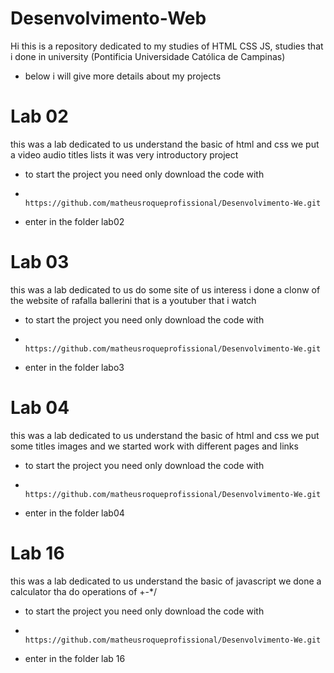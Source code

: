 # Desenvolvimento-Web

Hi this is a repository dedicated to my studies of HTML CSS JS, studies that i done in university (Pontificia Universidade Católica de Campinas)

- below i will give more details about my projects

# Lab 02
this was a lab dedicated to us understand the basic of html and css 
we put a video audio titles lists
it was very introductory project

- to start the project you need only download the code with
-                   https://github.com/matheusroqueprofissional/Desenvolvimento-We.git
- enter in the folder lab02

# Lab 03
this was a lab dedicated to us do some site of us interess
i done a clonw of the website of rafalla ballerini that is a youtuber that i watch

- to start the project you need only download the code with
-                   https://github.com/matheusroqueprofissional/Desenvolvimento-We.git
- enter in the folder labo3


# Lab 04
this was a lab dedicated to us understand the basic of html and css 
we put some titles images and we started work with different pages and links

- to start the project you need only download the code with
-                   https://github.com/matheusroqueprofissional/Desenvolvimento-We.git
- enter in the folder lab04

# Lab 16
this was a lab dedicated to us understand the basic of javascript 
we done a calculator tha do operations of +-*/

- to start the project you need only download the code with
-                   https://github.com/matheusroqueprofissional/Desenvolvimento-We.git
- enter in the folder lab 16
